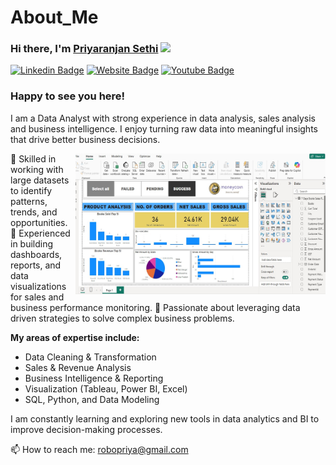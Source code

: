 
# About_Me


### Hi there, I'm <a href="https://www.linkedin.com/in/priyaranjan-sethi" target="_blank">Priyaranjan Sethi</a> <img src="https://media.giphy.com/media/hvRJCLFzcasrR4ia7z/giphy.gif" width="25px">

[![Linkedin Badge](https://img.shields.io/badge/-LinkedIn-0e76a8?style=flat-square&logo=Linkedin&logoColor=white)](https://www.linkedin.com/in/priyaranjan-sethi/)
[![Website Badge](https://img.shields.io/badge/Website-3b5998?style=flat-square&logo=google-chrome&logoColor=white)](https://moneycorn.in/)
[![Youtube Badge](https://img.shields.io/badge/-youtube-e4405f?style=flat-square&logo=youtube&logoColor=white)](https://www.youtube.com/@moneycorn)



### Happy to see you here! 

I am a Data Analyst with strong experience in data analysis, sales analysis and business intelligence. I enjoy turning raw data into meaningful insights that drive better business decisions.

<img align="right" alt="GIF" src="https://github.com/robopriya/Power-BI-Sales-Dashboard/blob/a13291657768329d5f8e715031dc628299cbccf5/Dashboard%20Image.jpg" width="400" height="225" />
  
🔹 Skilled in working with large datasets to identify patterns, trends, and opportunities.
🔹 Experienced in building dashboards, reports, and data visualizations for sales and business performance monitoring.
🔹 Passionate about leveraging data driven strategies to solve complex business problems.

**My areas of expertise include:**

- Data Cleaning & Transformation
- Sales & Revenue Analysis
- Business Intelligence & Reporting
- Visualization (Tableau, Power BI, Excel)
- SQL, Python, and Data Modeling

I am constantly learning and exploring new tools in data analytics and BI to improve decision-making processes.

📫 How to reach me: robopriya@gmail.com




